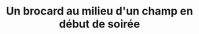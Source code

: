 ---
layout: photo
title: Un brocard au milieu d'un champ en début de soirée
desc: An Aer・Pris sur le vif
category: pris-sur-le-vif
image: 7
tags:
- front
metadata:
- Boitier: Canon 1100D
- Focale: F/5.6
- Temps d'exposition: 1/200
- Iso: 800
- Objectif: 55-250mm
- Heure: 20:29
- lieu: Ploërdut, Morbihan
---
